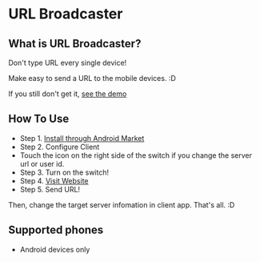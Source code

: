 URL Broadcaster
=====

What is URL Broadcaster?
----

Don't type URL every single device!

Make easy to send a URL to the mobile devices. :D

If you still don't get it, [see the demo](http://vimeo.com/35988619 "Demo")

How To Use
----

* Step 1. [Install through Android Market](https://market.android.com/details?id=kyungw00k.UrlReceiverWidget)
* Step 2. Configure Client
 * Touch the icon on the right side of the switch if you change the server url or user id.
* Step 3. Turn on the switch!
* Step 4. [Visit Website](http://url-broadcaster.appspot.com/)
* Step 5. Send URL!

Then, change the target server infomation in client app. That's all. :D

Supported phones
----
* Android devices only
